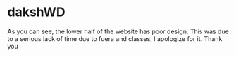 # dakshWD
As you can see, the lower half of the website has poor design. This was due to a serious lack of time due to fuera and classes, I apologize for it. Thank you
